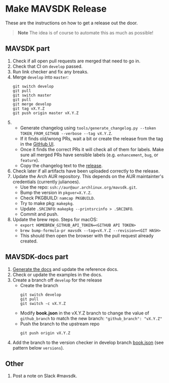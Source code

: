 # Make MAVSDK Release

These are the instructions on how to get a release out the door.

> **Note** The idea is of course to automate this as much as possible!

## MAVSDK part

1. Check if all open pull requests are merged that need to go in.
1. Check that CI on `develop` passed.
1. Run link checker and fix any breaks.
1. Merge `develop` into `master`:
   ```
   git switch develop
   git pull
   git switch master
   git pull
   git merge develop
   git tag vX.Y.Z
   git push origin master vX.Y.Z
   ```
1. - Generate changelog using `tools/generate_changelog.py --token TOKEN_FROM_GITHUB --verbose --tag vX.Y.Z`.
   - If it finds old/wrong PRs, wait a bit or create the release from the tag in the [GitHub UI](https://github.com/mavlink/MAVSDK/releases).
   - Once it finds the correct PRs it will check all of them for labels. Make sure all merged PRs have sensible labels (e.g. `enhancement`, `bug`, or `feature`).
   - Copy the changelog text to the [release](https://github.com/mavlink/MAVSDK/releases).
1. Check later if all artifacts have been uploaded correctly to the release.
1. Update the Arch AUR repository. This depends on the AUR maintainter's credentials (currently julianoes).
   - Use the repo: `ssh://aur@aur.archlinux.org/mavsdk.git`.
   - Bump the version in `pkgver=X.Y.Z`.
   - Check PKGBUILD: `namcap PKGBUILD`.
   - Try to make pkg: `makepkg`.
   - Update `.SRCINFO`: `makepkg --printsrcinfo > .SRCINFO`.
   - Commit and push.
1. Update the brew repo. Steps for macOS:
   - `export HOMEBREW_GITHUB_API_TOKEN=<GITHUB API TOKEN>`
   - `brew bump-formula-pr mavsdk --tag=vX.Y.Z --revision=<GIT HASH>`
   - This should then open the browser with the pull request already created.

## MAVSDK-docs part

1. [Generate the docs](build.md#build_api_reference) and update the reference docs.
1. Check or update the examples in the docs.
1. Create a branch off `develop` for the release
   - Create the branch
     ```
     git switch develop
     git pull
     git switch -c vX.Y.Z
     ```
   - Modify **book.json** in the vX.Y.Z branch to change the value of `github_branch` to match the new branch: `"github_branch": "vX.Y.Z"`
   - Push the branch to the upstream repo
     ```
     git push origin vX.Y.Z
     ```
1. Add the branch to the version checker in develop branch [book.json](https://github.com/mavlink/MAVSDK-docs/blob/develop/book.json) (see pattern below `versions`).

## Other

1. Post a note on Slack #mavsdk.
